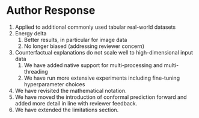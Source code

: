 # Author Response

1. Applied to additional commonly used tabular real-world datasets
2. Energy delta
   1. Better results, in particular for image data
   2. No longer biased (addressing reviewer concern)
3. Counterfactual explanations do not scale well to high-dimensional input data
   1. We have added native support for multi-processing and multi-threading
   2. We have run more extensive experiments including fine-tuning hyperparameter choices
4. We have revisited the mathematical notation.
5. We have moved the introduction of conformal prediction forward and added more detail in line with reviewer feedback.
6. We have extended the limitations section. 